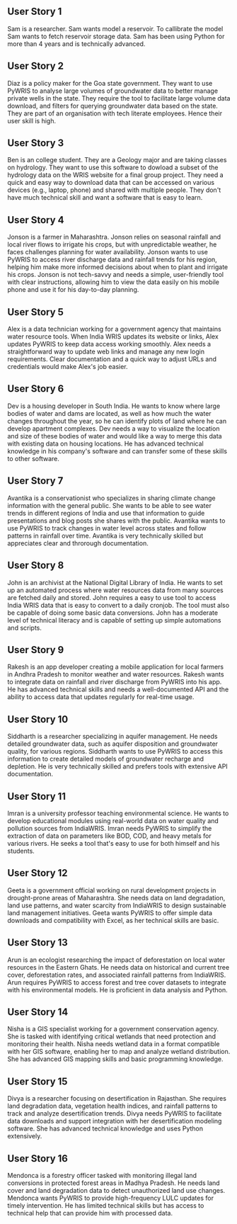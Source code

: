 ## User Story 1
Sam is a researcher. Sam wants model a reservoir. To callibrate the model Sam wants to fetch reservoir storage data. Sam has been using Python for more than 4 years and is technically advanced.

## User Story 2
Diaz is a policy maker for the Goa state government. They want to use PyWRIS to analyse large volumes of groundwater data to better manage private wells in the state. They require the tool to facilitate large volume data download, and filters for querying groundwater data based on the state. They are part of an organisation with tech literate employees. Hence their user skill is high.

## User Story 3

Ben is an college student. They are a Geology major and are taking classes on hydrology. They want to use this software to dowload a subset of the hydrology data on the WRIS website for a final group project. They need a quick and easy way to download data that can be accessed on various devices (e.g., laptop, phone) and shared with multiple people. They don't have much technical skill and want a software that is easy to learn.

## User Story 4

Jonson is a farmer in Maharashtra. Jonson relies on seasonal rainfall and local river flows to irrigate his crops, but with unpredictable weather, he faces challenges planning for water availability. Jonson wants to use PyWRIS to access river discharge data and rainfall trends for his region, helping him make more informed decisions about when to plant and irrigate his crops. Jonson is not tech-savvy and needs a simple, user-friendly tool with clear instructions, allowing him to view the data easily on his mobile phone and use it for his day-to-day planning.

## User Story 5

Alex is a data technician working for a government agency that maintains water resource tools. When India WRIS updates its website or links, Alex updates PyWRIS to keep data access working smoothly. Alex needs a straightforward way to update web links and manage any new login requirements. Clear documentation and a quick way to adjust URLs and credentials would make Alex's job easier.

## User Story 6

Dev is a housing developer in South India. He wants to know where large bodies of water and dams are located, as well as how much the water changes throughout the year, so he can identify plots of land where he can develop apartment complexes. Dev needs a way to visualize the location and size of these bodies of water and would like a way to merge this data with existing data on housing locations. He has advanced technical knowledge in his company's software and can transfer some of these skills to other software.

## User Story 7
Avantika is a conservationist who specializes in sharing climate change information with the general public. She wants to be able to see water trends in different regions of India and use that information to guide presentations and blog posts she shares with the public. Avantika wants to use PyWRIS to track changes in water level across states and follow patterns in rainfall over time. Avantika is very technically skilled but appreciates clear and throrough documentation.

## User Story 8
John is an archivist at the National Digital Library of India. He wants to set up an automated process where water resources data from many sources are fetched daily and stored. John requires a easy to use tool to access India WRIS data that is easy to convert to a daily cronjob. The tool must also be capable of doing some basic data conversions. John has a moderate level of technical literacy and is capable of setting up simple automations and scripts. 

## User Story 9
Rakesh is an app developer creating a mobile application for local farmers in Andhra Pradesh to monitor weather and water resources. Rakesh wants to integrate data on rainfall and river discharge from PyWRIS into his app. He has advanced technical skills and needs a well-documented API and the ability to access data that updates regularly for real-time usage.

## User Story 10
Siddharth is a researcher specializing in aquifer management. He needs detailed groundwater data, such as aquifer disposition and groundwater quality, for various regions. Siddharth wants to use PyWRIS to access this information to create detailed models of groundwater recharge and depletion. He is very technically skilled and prefers tools with extensive API documentation.

## User Story 11
Imran is a university professor teaching environmental science. He wants to develop educational modules using real-world data on water quality and pollution sources from IndiaWRIS. Imran needs PyWRIS to simplify the extraction of data on parameters like BOD, COD, and heavy metals for various rivers. He seeks a tool that's easy to use for both himself and his students.

## User Story 12
Geeta is a government official working on rural development projects in drought-prone areas of Maharashtra. She needs data on land degradation, land use patterns, and water scarcity from IndiaWRIS to design sustainable land management initiatives. Geeta wants PyWRIS to offer simple data downloads and compatibility with Excel, as her technical skills are basic.

## User Story 13
Arun is an ecologist researching the impact of deforestation on local water resources in the Eastern Ghats. He needs data on historical and current tree cover, deforestation rates, and associated rainfall patterns from IndiaWRIS. Arun requires PyWRIS to access forest and tree cover datasets to integrate with his environmental models. He is proficient in data analysis and Python.

## User Story 14
Nisha is a GIS specialist working for a government conservation agency. She is tasked with identifying critical wetlands that need protection and monitoring their health. Nisha needs wetland data in a format compatible with her GIS software, enabling her to map and analyze wetland distribution. She has advanced GIS mapping skills and basic programming knowledge.

## User Story 15
Divya is a researcher focusing on desertification in Rajasthan. She requires land degradation data, vegetation health indices, and rainfall patterns to track and analyze desertification trends. Divya needs PyWRIS to facilitate data downloads and support integration with her desertification modeling software. She has advanced technical knowledge and uses Python extensively.

## User Story 16
Mendonca is a forestry officer tasked with monitoring illegal land conversions in protected forest areas in Madhya Pradesh. He needs land cover and land degradation data to detect unauthorized land use changes. Mendonca wants PyWRIS to provide high-frequency LULC updates for timely intervention. He has limited technical skills but has access to technical help that can provide him with processed data.

